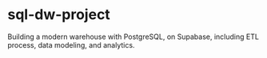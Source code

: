 # sql-dw-project
Building a modern warehouse with PostgreSQL, on Supabase, including ETL process, data modeling, and analytics.
